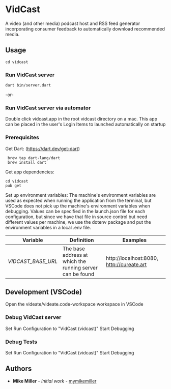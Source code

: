 # VidCast

A video (and other media) podcast host and RSS feed generator incorporating
consumer feedback to automatically download recommended media.

## Usage

```
cd vidcast
```

### Run VidCast server
```
dart bin/server.dart
```

-or-

### Run VidCast server via automator

Double click vidcast.app in the root vidcast directory on a mac. This app can
be placed in the user's Login Items to launched automatically on startup

### Prerequisites

Get Dart: (https://dart.dev/get-dart)

```
 brew tap dart-lang/dart
 brew install dart
```

Get app dependencies:

```
cd vidcast
pub get
```

Set up environment variables: The machine's environment variables are used as
expected when running the application from the terminal, but VSCode does not
pick up the machine's environment variables when debugging. Values can be
specified in the launch.json file for each configuration, but since we have
that file in source control but need different values per machine, we use the
dotenv package and put the environment variables in a local .env file.

Variable | Definition | Examples
--- | --- | ---
*VIDCAST_BASE_URL* | The base address at which the running server can be found | http://localhost:8080, http://cureate.art

## Development (VSCode)
Open the videate/videate.code-workspace workspace in VSCode

### Debug VidCast server
Set Run Configuration to "VidCast (vidcast)"
Start Debugging

### Debug Tests
Set Run Configuration to "VidCast (vidcast)"
Start Debugging

## Authors

* **Mike Miller** - *Initial work* - [mymikemiller](https://github.com/mymikemiller)
